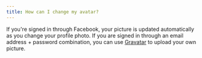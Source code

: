 ```yaml
---
title: How can I change my avatar?
---
```


If you're signed in through Facebook, your picture is updated automatically as you change your profile photo. If you are signed in through an email address + password combination, you can use [Gravatar](https://en.gravatar.com/) to upload your own picture.




